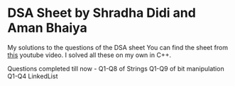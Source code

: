 # DSA Sheet by Shradha Didi and Aman Bhaiya

My solutions to the questions of the DSA sheet You can find the sheet from [this](https://www.youtube.com/watch?v=u6Xsayqxij0) youtube video.
I solved all these on my own in C++.

Questions completed till now -
Q1-Q8 of Strings
Q1-Q9 of bit manipulation
Q1-Q4 LinkedList

